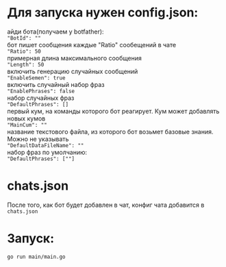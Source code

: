 #	Для запуска нужен config.json:
айди бота(получаем у botfather):  
`"BotId": ""`  
бот пишет сообщения каждые "Ratio" сообещений в чате  
`"Ratio": 50`  
примерная длина максимального сообщения  
`"Length": 50`  
включить генерацию случайных сообщений  
`"EnableSemen": true`  
включить случайный набор фраз  
`"EnablePhrases": false`  
набор случайных фраз  
`"DefaultPhrases": []`  
первый кум, на команды которого бот реагирует. Кум может добавлять новых кумов  
`"MainCum": ""`  
название текстового файла, из которого бот возьмет базовые знания. Можно не указывать  
`"DefaultDataFileName": ""`  
набор фраз по умолчанию:  
`"DefaultPhrases": [""]`  
#	chats.json  
После того, как бот будет добавлен в чат, конфиг чата добавится в `chats.json`
#	Запуск:  
`go run main/main.go`  
